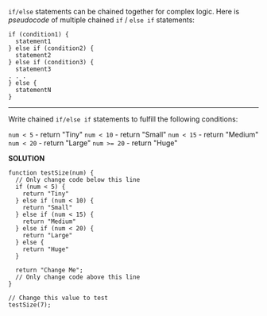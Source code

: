 `if/else` statements can be chained together for complex logic. Here is *pseudocode* of multiple chained `if` / `else if` statements:

```
if (condition1) {
  statement1
} else if (condition2) {
  statement2
} else if (condition3) {
  statement3
. . .
} else {
  statementN
}
```

---
Write chained `if/else if` statements to fulfill the following conditions:

`num < 5` - return "Tiny"
`num < 10` - return "Small"
`num < 15` - return "Medium"
`num < 20` - return "Large"
`num >= 20` - return "Huge"

**SOLUTION**

```
function testSize(num) {
  // Only change code below this line
  if (num < 5) {
    return "Tiny"
  } else if (num < 10) {
    return "Small"
  } else if (num < 15) {
    return "Medium"
  } else if (num < 20) {
    return "Large"
  } else {
    return "Huge"
  }
  
  return "Change Me";
  // Only change code above this line
}

// Change this value to test
testSize(7);
```
